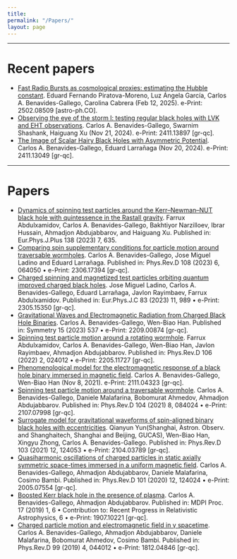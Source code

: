 ```yaml
---
title:
permalink: "/Papers/"
layout: page
---
```


-----------------------------------------------------------------------------------------------------------------

# Recent papers

- [Fast Radio Bursts as cosmological proxies: estimating the Hubble constant](https://arxiv.org/abs/2502.08509). Eduard Fernando Piratova-Moreno, Luz Ángela García, Carlos A. Benavides-Gallego, Carolina Cabrera (Feb 12, 2025). e-Print: 2502.08509 [astro-ph.CO].
- [Observing the eye of the storm I: testing regular black holes with LVK and EHT observations](https://arxiv.org/abs/2411.13897). Carlos A. Benavides-Gallego, Swarnim Shashank, Haiguang Xu (Nov 21, 2024). e-Print: 2411.13897 [gr-qc].
- [The Image of Scalar Hairy Black Holes with Asymmetric Potential](https://arxiv.org/abs/2411.13049). Carlos A. Benavides-Gallego, Eduard Larrañaga (Nov 20, 2024). e-Print: 2411.13049 [gr-qc].

-----------------------------------------------------------------------------------------------------------------

# Papers

- [Dynamics of spinning test particles around the Kerr–Newman–NUT black hole with quintessence in the Rastall gravity](https://link.springer.com/article/10.1140/epjp/s13360-023-04283-9). Farrux Abdulxamidov, Carlos A. Benavides-Gallego, Bakhtiyor Narzilloev, Ibrar Hussain, Ahmadjon Abdujabbarov, and Haiguang Xu. Published in: Eur.Phys.J.Plus 138 (2023) 7, 635.
- [Comparing spin supplementary conditions for particle motion around traversable wormholes](https://journals.aps.org/prd/abstract/10.1103/PhysRevD.108.064050). Carlos A. Benavides-Gallego, Jose Miguel Ladino and Eduard Larrañaga. Published in: Phys.Rev.D 108 (2023) 6, 064050 • e-Print: 2306.17394 [gr-qc].
- [Charged spinning and magnetized test particles orbiting quantum improved charged black holes](https://link.springer.com/article/10.1140/epjc/s10052-023-12187-2). Jose Miguel Ladino, Carlos A. Benavides-Gallego, Eduard Larrañaga, Javlon Rayimbaev, Farrux Abdulxamidov. Published in: Eur.Phys.J.C 83 (2023) 11, 989 • e-Print: 2305.15350 [gr-qc].
- [Gravitational Waves and Electromagnetic Radiation from Charged Black Hole Binaries](https://www.mdpi.com/2073-8994/15/2/537). Carlos A. Benavides-Gallego, Wen-Biao Han. Published in: Symmetry 15 (2023) 537 • e-Print: 2209.00874 [gr-qc].
- [Spinning test particle motion around a rotating wormhole](https://journals.aps.org/prd/abstract/10.1103/PhysRevD.106.024012). Farrux Abdulxamidov, Carlos A. Benavides-Gallego, Wen-Biao Han, Javlon Rayimbaev, Ahmadjon Abdujabbarov. Published in: Phys.Rev.D 106 (2022) 2, 024012 • e-Print: 2205.11727 [gr-qc].
- [Phenomenological model for the electromagnetic response of a black hole binary immersed in magnetic field](https://arxiv.org/abs/2111.04323). Carlos A. Benavides-Gallego, Wen-Biao Han (Nov 8, 2021). e-Print: 2111.04323 [gr-qc].
- [Spinning test particle motion around a traversable wormhole](https://journals.aps.org/prd/abstract/10.1103/PhysRevD.104.084024). Carlos A. Benavides-Gallego, Daniele Malafarina, Bobomurat Ahmedov, Ahmadjon Abdujabbarov. Published in: Phys.Rev.D 104 (2021) 8, 084024 • e-Print: 2107.07998 [gr-qc].
- [Surrogate model for gravitational waveforms of spin-aligned binary black holes with eccentricities](https://journals.aps.org/prd/abstract/10.1103/PhysRevD.104.084024). Qianyun Yun(Shanghai, Astron. Observ. and Shanghaitech, Shanghai and Beijing, GUCAS), Wen-Biao Han, Xingyu Zhong, Carlos A. Benavides-Gallego. Published in: Phys.Rev.D 103 (2021) 12, 124053 • e-Print: 2104.03789 [gr-qc].
- [Quasiharmonic oscillations of charged particles in static axially symmetric space-times immersed in a uniform magnetic field](https://journals.aps.org/prd/abstract/10.1103/PhysRevD.101.124024). Carlos A. Benavides-Gallego, Ahmadjon Abdujabbarov, Daniele Malafarina, Cosimo Bambi. Published in: Phys.Rev.D 101 (2020) 12, 124024 • e-Print: 2005.07554 [gr-qc].
- [Boosted Kerr black hole in the presence of plasma](https://www.mdpi.com/2504-3900/17/1/6). Carlos A. Benavides-Gallego, Ahmadjon Abdujabbarov. Published in: MDPI Proc. 17 (2019) 1, 6 • Contribution to: Recent Progress in Relativistic Astrophysics, 6 • e-Print: 1907.10221 [gr-qc].
- [Charged particle motion and electromagnetic field in γ spacetime](https://journals.aps.org/prd/abstract/10.1103/PhysRevD.99.044012). Carlos A. Benavides-Gallego, Ahmadjon Abdujabbarov, Daniele Malafarina, Bobomurat Ahmedov, Cosimo Bambi. Published in: Phys.Rev.D 99 (2019) 4, 044012 • e-Print: 1812.04846 [gr-qc].

